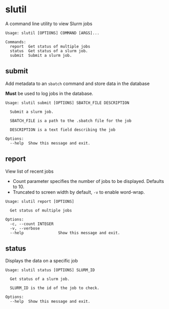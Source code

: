 # slutil

A command line utility to view Slurm jobs

```
Usage: slutil [OPTIONS] COMMAND [ARGS]...

Commands:
  report  Get status of multiple jobs
  status  Get status of a slurm job.
  submit  Submit a slurm job.
```

## submit

Add metadata to an `sbatch` command and store data in the database

**Must** be used to log jobs in the database.

```
Usage: slutil submit [OPTIONS] SBATCH_FILE DESCRIPTION

  Submit a slurm job.

  SBATCH_FILE is a path to the .sbatch file for the job

  DESCRIPTION is a text field describing the job

Options:
  --help  Show this message and exit.
```

## report

View list of recent jobs

- Count parameter specifies the number of jobs to be displayed. Defaults to 10.
- Truncated to screen width by default, `-v` to enable word-wrap.

```
Usage: slutil report [OPTIONS]

  Get status of multiple jobs

Options:
  -c, --count INTEGER
  -v, --verbose
  --help               Show this message and exit.
```

## status

Displays the data on a specific job

```
Usage: slutil status [OPTIONS] SLURM_ID

  Get status of a slurm job.

  SLURM_ID is the id of the job to check.

Options:
  --help  Show this message and exit.
```